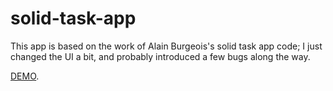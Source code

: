 # solid-task-app

This app is based on the work of Alain Burgeois's solid task app code;  I just changed the UI a bit,  and probably introduced a few bugs along the way.

[DEMO](https://pages.github.com/).
